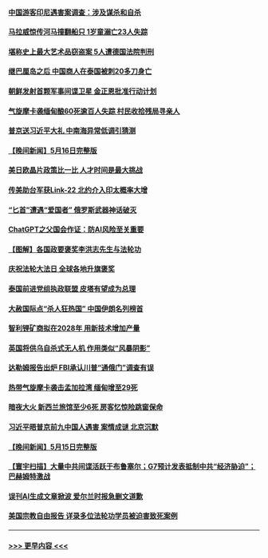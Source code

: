 #### [中国游客印尼遇害案调查：涉及谋杀和自杀](../pages/prog202/a103714773.md?t=05171843) 
#### [马拉威惊传河马撞翻船只 1岁童溺亡23人失踪](../pages/prog202/a103714722.md?t=05171843) 
#### [堪称史上最大艺术品窃盗案 5人遭德国法院判刑](../pages/prog202/a103714719.md?t=05171843) 
#### [继巴厘岛之后 中国商人在泰国被刺20多刀身亡](../pages/prog202/a103714706.md?t=05171843) 
#### [朝鲜发射首颗军事间谍卫星 金正恩批准行动计划](../pages/prog202/a103714703.md?t=05171843) 
#### [气旋摩卡袭缅甸酿60死逾百人失踪 村民收拾残局寻亲人](../pages/prog202/a103714646.md?t=05171843) 
#### [普京送习近平大礼 中南海异常低调引猜测](../pages/prog202/a103714614.md?t=05171843) 
#### [【晚间新闻】5月16日完整版](../pages/prog202/a103714578.md?t=05171843) 
#### [美日欧晶片政策比一比 人才时间是最大挑战](../pages/prog202/a103714612.md?t=05171843) 
#### [传美助台军获Link-22 北约介入印太概率大增](../pages/prog202/a103714573.md?t=05171843) 
#### [“匕首”遭遇“爱国者” 俄罗斯武器神话破灭](../pages/prog202/a103714505.md?t=05171843) 
#### [ChatGPT之父国会作证：防AI风险至关重要](../pages/prog202/a103714425.md?t=05171843) 
#### [【图解】各国政要褒奖李洪志先生与法轮功](../pages/prog202/a103714436.md?t=05171843) 
#### [庆祝法轮大法日 全球各地升旗褒奖](../pages/prog202/a103714359.md?t=05171843) 
#### [泰国前进党组执政联盟 皮塔有望成为总理](../pages/prog202/a103714369.md?t=05171843) 
#### [大赦国际点“杀人狂热国” 中国伊朗名列榜首](../pages/prog202/a103714162.md?t=05171843) 
#### [智利锂矿商拟在2028年 用新技术增加产量](../pages/prog202/a103714151.md?t=05171843) 
#### [英国将供乌自杀式无人机 作用类似“风暴阴影”](../pages/prog202/a103714159.md?t=05171843) 
#### [达勒姆报告出炉 FBI承认川普“通俄门”调查有误](../pages/prog202/a103714155.md?t=05171843) 
#### [热带气旋摩卡袭击孟加拉湾 缅甸增至29死](../pages/prog202/a103714086.md?t=05171843) 
#### [暗夜大火 新西兰旅馆至少6死 房客忆惊险跳窗保命](../pages/prog202/a103713946.md?t=05171843) 
#### [习近平晤普京前九中国人遇害 案情成谜 北京沉默](../pages/prog202/a103714032.md?t=05171843) 
#### [【晚间新闻】5月15日完整版](../pages/prog202/a103713927.md?t=05171843) 
#### [【寰宇扫描】大量中共间谍活跃于布鲁塞尔；G7预计发表抵制中共“经济胁迫”；巴赫姆特激战](../pages/prog202/a103713942.md?t=05171843) 
#### [误刊AI生成文章掀波 爱尔兰时报急删文道歉](../pages/prog202/a103713928.md?t=05171843) 
#### [美国宗教自由报告 详录多位法轮功学员被迫害致死案例](../pages/prog202/a103713885.md?t=05171843) 

----
#### [ >>> 更早内容 <<< ](../indexes/prog202-earlier.md)
